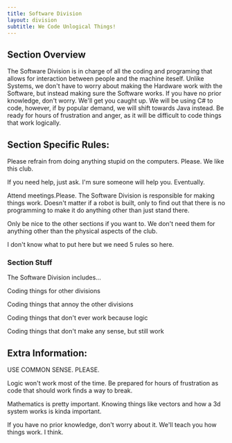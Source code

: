 ```yaml
---
title: Software Division
layout: division
subtitle: We Code Unlogical Things!
---
```


## Section Overview

The Software Division is in charge of all the coding and programing that allows for interaction between people and the machine iteself. Unlike Systems, we don't have to worry about making the Hardware work with the Software, but instead making sure the Software works. If you have no prior knowledge, don't worry. We'll get you caught up. We will be using C# to code, however, if by popular demand, we will shift towards Java instead. Be ready for hours of frustration and anger, as it will be difficult to code things that work logically. 

## Section Specific Rules:

Please refrain from doing anything stupid on the computers. Please. We like this club.

If you need help, just ask. I'm sure someone will help you. Eventually.

Attend meetings.Please. The Software Division is responsible for making things work. Doesn't matter if a robot is built, only to find out that there is no programming to make it do anything other than just stand there.

Only be nice to the other sections if you want to. We don't need them for anything other than the physical aspects of the club.

I don't know what to put here but we need 5 rules so here.

### Section Stuff

The Software Division includes...

Coding things for other divisions

Coding things that annoy the other divisions

Coding things that don't ever work because logic

Coding things that don't make any sense, but still work

## Extra Information:

USE COMMON SENSE. PLEASE.

Logic won't work most of the time. Be prepared for hours of frustration as code that should work finds a way to break.

Mathematics is pretty important. Knowing things like vectors and how a 3d system works is kinda important.

If you have no prior knowledge, don't worry about it. We'll teach you how things work. I think.
